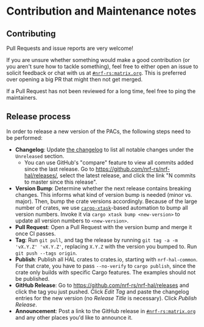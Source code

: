 # Contribution and Maintenance notes

## Contributing

Pull Requests and issue reports are very welcome!

If you are unsure whether something would make a good contribution (or you aren't sure how to
tackle something), feel free to either open an issue to solicit feedback or chat with us at
[`#nrf-rs:matrix.org`]. This is preferred over opening a big PR that might then not get merged.

If a Pull Request has not been reviewed for a long time, feel free to ping the maintainers.

## Release process

In order to release a new version of the PACs, the following steps need to be performed:

* **Changelog**: Update [the changelog](./CHANGELOG.md) to list all notable changes under the `Unreleased`
  section.
  * You can use GitHub's "compare" feature to view all commits added since the last release. Go to
    <https://github.com/nrf-rs/nrf-hal/releases/>, select the latest release, and click the link
    "N commits to master since this release".
* **Version Bump**: Determine whether the next release contains breaking changes. This informs what
  kind of version bump is needed (minor vs. major). Then, bump the crate versions accordingly.
  Because of the large number of crates, we use [`cargo-xtask`]-based automation to bump all version
  numbers. Invoke it via `cargo xtask bump <new-version>` to update all version numbers to
  `<new-version>`.
* **Pull Request**: Open a Pull Request with the version bump and merge it once CI passes.
* **Tag**: Run `git pull`, and tag the release by running `git tag -a -m 'vX.Y.Z' 'vX.Y.Z'`,
  replacing `X.Y.Z` with the version you bumped to. Run `git push --tags origin`.
* **Publish**: Publish all HAL crates to crates.io, starting with `nrf-hal-common`. For that crate,
  you have to pass `--no-verify` to `cargo publish`, since the crate only builds with specific
  Cargo features. The examples should not be published.
* **GitHub Release**: Go to <https://github.com/nrf-rs/nrf-hal/releases> and click the tag you just
  pushed. Click *Edit Tag* and paste the changelog entries for the new version (no *Release Title*
  is necessary). Click *Publish Release*.
* **Announcement**: Post a link to the GitHub release in [`#nrf-rs:matrix.org`] and any other places
  you'd like to announce it.

[`cargo-xtask`]: https://github.com/matklad/cargo-xtask/
[`#nrf-rs:matrix.org`]: https://matrix.to/#/#nrf-rs:matrix.org
